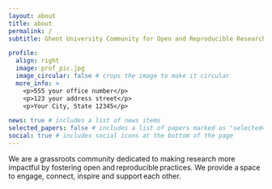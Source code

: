 ```yaml
---
layout: about
title: about
permalink: /
subtitle: Ghent University Community for Open and Reproducible Research

profile:
  align: right
  image: prof_pic.jpg
  image_circular: false # crops the image to make it circular
  more_info: >
    <p>555 your office number</p>
    <p>123 your address street</p>
    <p>Your City, State 12345</p>

news: true # includes a list of news items
selected_papers: false # includes a list of papers marked as "selected={true}"
social: true # includes social icons at the bottom of the page
---
```


We are a grassroots community dedicated to making research more impactful by fostering open and reproducible practices. 
We provide a space to engage, connect, inspire and support each other. 


